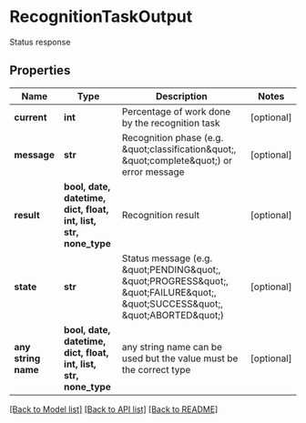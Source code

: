 # RecognitionTaskOutput

Status response

## Properties
Name | Type | Description | Notes
------------ | ------------- | ------------- | -------------
**current** | **int** | Percentage of work done by the recognition task | [optional] 
**message** | **str** | Recognition phase (e.g. \&quot;classification\&quot;, \&quot;complete\&quot;) or error message | [optional] 
**result** | **bool, date, datetime, dict, float, int, list, str, none_type** | Recognition result | [optional] 
**state** | **str** | Status message (e.g. \&quot;PENDING\&quot;, \&quot;PROGRESS\&quot;, \&quot;FAILURE\&quot;, \&quot;SUCCESS\&quot;, \&quot;ABORTED\&quot;) | [optional] 
**any string name** | **bool, date, datetime, dict, float, int, list, str, none_type** | any string name can be used but the value must be the correct type | [optional]

[[Back to Model list]](../README.md#documentation-for-models) [[Back to API list]](../README.md#documentation-for-api-endpoints) [[Back to README]](../README.md)


